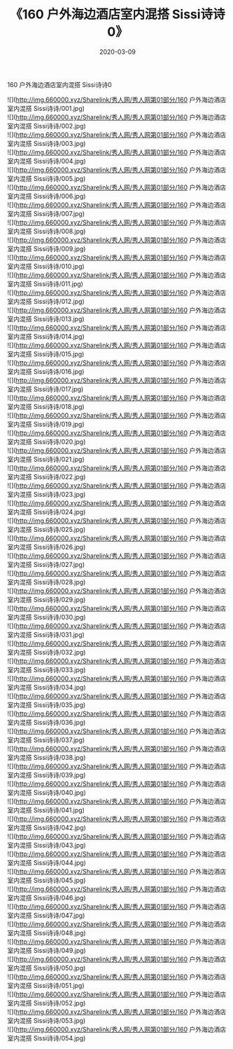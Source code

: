 ﻿---
layout: post
title:  《160 户外海边酒店室内混搭 Sissi诗诗0》
date:   2020-03-09
img: http://img.660000.xyz/Sharelink/秀人网/秀人网第01部分/160 户外海边酒店室内混搭 Sissi诗诗0/000.jpg
categories: [美女, 清纯, 唯美]
---

160 户外海边酒店室内混搭 Sissi诗诗0

  ![](http://img.660000.xyz/Sharelink/秀人网/秀人网第01部分/160 户外海边酒店室内混搭 Sissi诗诗/001.jpg) <br> ![](http://img.660000.xyz/Sharelink/秀人网/秀人网第01部分/160 户外海边酒店室内混搭 Sissi诗诗/002.jpg) <br> ![](http://img.660000.xyz/Sharelink/秀人网/秀人网第01部分/160 户外海边酒店室内混搭 Sissi诗诗/003.jpg) <br> ![](http://img.660000.xyz/Sharelink/秀人网/秀人网第01部分/160 户外海边酒店室内混搭 Sissi诗诗/004.jpg) <br> ![](http://img.660000.xyz/Sharelink/秀人网/秀人网第01部分/160 户外海边酒店室内混搭 Sissi诗诗/005.jpg) <br> ![](http://img.660000.xyz/Sharelink/秀人网/秀人网第01部分/160 户外海边酒店室内混搭 Sissi诗诗/006.jpg) <br> ![](http://img.660000.xyz/Sharelink/秀人网/秀人网第01部分/160 户外海边酒店室内混搭 Sissi诗诗/007.jpg) <br> ![](http://img.660000.xyz/Sharelink/秀人网/秀人网第01部分/160 户外海边酒店室内混搭 Sissi诗诗/008.jpg) <br> ![](http://img.660000.xyz/Sharelink/秀人网/秀人网第01部分/160 户外海边酒店室内混搭 Sissi诗诗/009.jpg) <br> ![](http://img.660000.xyz/Sharelink/秀人网/秀人网第01部分/160 户外海边酒店室内混搭 Sissi诗诗/010.jpg) <br> ![](http://img.660000.xyz/Sharelink/秀人网/秀人网第01部分/160 户外海边酒店室内混搭 Sissi诗诗/011.jpg) <br> ![](http://img.660000.xyz/Sharelink/秀人网/秀人网第01部分/160 户外海边酒店室内混搭 Sissi诗诗/012.jpg) <br> ![](http://img.660000.xyz/Sharelink/秀人网/秀人网第01部分/160 户外海边酒店室内混搭 Sissi诗诗/013.jpg) <br> ![](http://img.660000.xyz/Sharelink/秀人网/秀人网第01部分/160 户外海边酒店室内混搭 Sissi诗诗/014.jpg) <br> ![](http://img.660000.xyz/Sharelink/秀人网/秀人网第01部分/160 户外海边酒店室内混搭 Sissi诗诗/015.jpg) <br> ![](http://img.660000.xyz/Sharelink/秀人网/秀人网第01部分/160 户外海边酒店室内混搭 Sissi诗诗/016.jpg) <br> ![](http://img.660000.xyz/Sharelink/秀人网/秀人网第01部分/160 户外海边酒店室内混搭 Sissi诗诗/017.jpg) <br> ![](http://img.660000.xyz/Sharelink/秀人网/秀人网第01部分/160 户外海边酒店室内混搭 Sissi诗诗/018.jpg) <br> ![](http://img.660000.xyz/Sharelink/秀人网/秀人网第01部分/160 户外海边酒店室内混搭 Sissi诗诗/019.jpg) <br> ![](http://img.660000.xyz/Sharelink/秀人网/秀人网第01部分/160 户外海边酒店室内混搭 Sissi诗诗/020.jpg) <br> ![](http://img.660000.xyz/Sharelink/秀人网/秀人网第01部分/160 户外海边酒店室内混搭 Sissi诗诗/021.jpg) <br> ![](http://img.660000.xyz/Sharelink/秀人网/秀人网第01部分/160 户外海边酒店室内混搭 Sissi诗诗/022.jpg) <br> ![](http://img.660000.xyz/Sharelink/秀人网/秀人网第01部分/160 户外海边酒店室内混搭 Sissi诗诗/023.jpg) <br> ![](http://img.660000.xyz/Sharelink/秀人网/秀人网第01部分/160 户外海边酒店室内混搭 Sissi诗诗/024.jpg) <br> ![](http://img.660000.xyz/Sharelink/秀人网/秀人网第01部分/160 户外海边酒店室内混搭 Sissi诗诗/025.jpg) <br> ![](http://img.660000.xyz/Sharelink/秀人网/秀人网第01部分/160 户外海边酒店室内混搭 Sissi诗诗/026.jpg) <br> ![](http://img.660000.xyz/Sharelink/秀人网/秀人网第01部分/160 户外海边酒店室内混搭 Sissi诗诗/027.jpg) <br> ![](http://img.660000.xyz/Sharelink/秀人网/秀人网第01部分/160 户外海边酒店室内混搭 Sissi诗诗/028.jpg) <br> ![](http://img.660000.xyz/Sharelink/秀人网/秀人网第01部分/160 户外海边酒店室内混搭 Sissi诗诗/029.jpg) <br> ![](http://img.660000.xyz/Sharelink/秀人网/秀人网第01部分/160 户外海边酒店室内混搭 Sissi诗诗/030.jpg) <br> ![](http://img.660000.xyz/Sharelink/秀人网/秀人网第01部分/160 户外海边酒店室内混搭 Sissi诗诗/031.jpg) <br> ![](http://img.660000.xyz/Sharelink/秀人网/秀人网第01部分/160 户外海边酒店室内混搭 Sissi诗诗/032.jpg) <br> ![](http://img.660000.xyz/Sharelink/秀人网/秀人网第01部分/160 户外海边酒店室内混搭 Sissi诗诗/033.jpg) <br> ![](http://img.660000.xyz/Sharelink/秀人网/秀人网第01部分/160 户外海边酒店室内混搭 Sissi诗诗/034.jpg) <br> ![](http://img.660000.xyz/Sharelink/秀人网/秀人网第01部分/160 户外海边酒店室内混搭 Sissi诗诗/035.jpg) <br> ![](http://img.660000.xyz/Sharelink/秀人网/秀人网第01部分/160 户外海边酒店室内混搭 Sissi诗诗/036.jpg) <br> ![](http://img.660000.xyz/Sharelink/秀人网/秀人网第01部分/160 户外海边酒店室内混搭 Sissi诗诗/037.jpg) <br> ![](http://img.660000.xyz/Sharelink/秀人网/秀人网第01部分/160 户外海边酒店室内混搭 Sissi诗诗/038.jpg) <br> ![](http://img.660000.xyz/Sharelink/秀人网/秀人网第01部分/160 户外海边酒店室内混搭 Sissi诗诗/039.jpg) <br> ![](http://img.660000.xyz/Sharelink/秀人网/秀人网第01部分/160 户外海边酒店室内混搭 Sissi诗诗/040.jpg) <br> ![](http://img.660000.xyz/Sharelink/秀人网/秀人网第01部分/160 户外海边酒店室内混搭 Sissi诗诗/041.jpg) <br> ![](http://img.660000.xyz/Sharelink/秀人网/秀人网第01部分/160 户外海边酒店室内混搭 Sissi诗诗/042.jpg) <br> ![](http://img.660000.xyz/Sharelink/秀人网/秀人网第01部分/160 户外海边酒店室内混搭 Sissi诗诗/043.jpg) <br> ![](http://img.660000.xyz/Sharelink/秀人网/秀人网第01部分/160 户外海边酒店室内混搭 Sissi诗诗/044.jpg) <br> ![](http://img.660000.xyz/Sharelink/秀人网/秀人网第01部分/160 户外海边酒店室内混搭 Sissi诗诗/045.jpg) <br> ![](http://img.660000.xyz/Sharelink/秀人网/秀人网第01部分/160 户外海边酒店室内混搭 Sissi诗诗/046.jpg) <br> ![](http://img.660000.xyz/Sharelink/秀人网/秀人网第01部分/160 户外海边酒店室内混搭 Sissi诗诗/047.jpg) <br> ![](http://img.660000.xyz/Sharelink/秀人网/秀人网第01部分/160 户外海边酒店室内混搭 Sissi诗诗/048.jpg) <br> ![](http://img.660000.xyz/Sharelink/秀人网/秀人网第01部分/160 户外海边酒店室内混搭 Sissi诗诗/049.jpg) <br> ![](http://img.660000.xyz/Sharelink/秀人网/秀人网第01部分/160 户外海边酒店室内混搭 Sissi诗诗/050.jpg) <br> ![](http://img.660000.xyz/Sharelink/秀人网/秀人网第01部分/160 户外海边酒店室内混搭 Sissi诗诗/051.jpg) <br> ![](http://img.660000.xyz/Sharelink/秀人网/秀人网第01部分/160 户外海边酒店室内混搭 Sissi诗诗/052.jpg) <br> ![](http://img.660000.xyz/Sharelink/秀人网/秀人网第01部分/160 户外海边酒店室内混搭 Sissi诗诗/053.jpg) <br> ![](http://img.660000.xyz/Sharelink/秀人网/秀人网第01部分/160 户外海边酒店室内混搭 Sissi诗诗/054.jpg) <br>